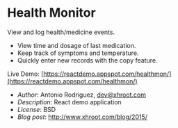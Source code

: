 # Health Monitor

View and log health/medicine events.

* View time and dosage of last medication.
* Keep track of symptoms and temperature.
* Quickly enter new records with the copy feature.

Live Demo: [https://reactdemo.appspot.com/healthmon/](https://reactdemo.appspot.com/healthmon/)

- *Author*: Antonio Rodriguez, dev@xhroot.com
- *Description*: React demo application
- *License*: BSD
- *Blog post*: http://www.xhroot.com/blog/2015/


